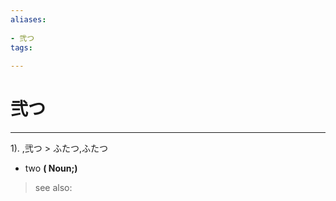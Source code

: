 ```yaml
---
aliases:
    
- 弐つ
tags:
    
---
```


# 弐つ
---
1).
,弐つ > ふたつ,ふたつ

- two
**( Noun;)**
> see also: 
            
